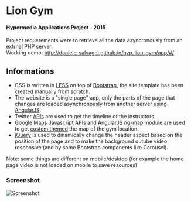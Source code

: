 # Lion Gym
#### Hypermedia Applications Project - 2015

Project requerements were to retrieve all the data asyncronously from an extrnal PHP server.   
Working demo: http://daniele-salvagni.github.io/hyp-lion-gym/app/#/


## Informations

- CSS is written in [LESS](http://lesscss.org/) on top of [Bootstrap](http://getbootstrap.com/), the site template has been created manually from scratch.
- The website is a "single page" app, only the parts of the page that changes are loaded asynchronously from another server using [AngularJS](https://angularjs.org/).
- Twitter [APIs](https://dev.twitter.com/rest/reference/get/statuses/user_timeline) are used to get the timeline of the instructors.
- Google Maps [Javascript APIs](https://developers.google.com/maps/documentation/javascript/) and AngularJS [ng-map](http://ngmap.github.io/) module are used to get [custom themed](https://developers.google.com/maps/documentation/javascript/styling) the map of the gym location.
- [jQuery](https://jquery.com/) is used to dinamically change the header aspect based on the position of the page and to make the background outube video responsive (and by some Bootstrap components like Carousel).

Note: some things are different on mobile/desktop (for example the home page video is not loaded on mobile to save resources)

### Screenshot

![Screenshot](http://i.imgur.com/sQ55YRw.png)

